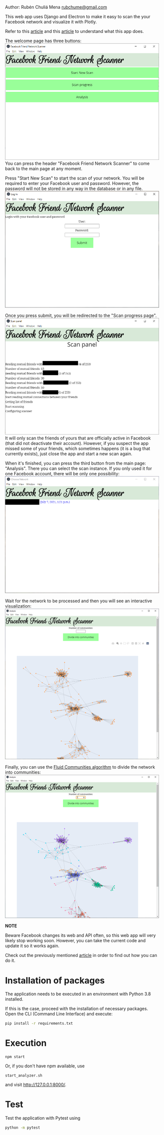 Author: Rubén Chuliá Mena <rubchume@gmail.com>

This web app uses Django and Electron to make it easy to scan the your Facebook network and visualize it with Plotly.

Refer to this [article](https://www.listeningtothedata.com/posts/read-your-network-of-friends-in-facebook-by-scraping-with-python/) and this [article](https://www.listeningtothedata.com/posts/organize-your-wedding-with-social-network-analysis-in-python/) to understand what this app does.

The welcome page has three buttons:
![welcom page](sample_data/main_page.PNG)
You can press the header "Facebook Friend Network Scanner" to come back to the main page at any moment.

Press "Start New Scan" to start the scan of your network. You will be required to enter your Facebook user and password.
However, the password will not be stored in any way in the database or in any file.
![login](sample_data/login.png)

Once you press submit, you will be redirected to the "Scan progress page".
![scan progress](sample_data/scanning_network_print.PNG)
It will only scan the friends of yours that are officially active in Facebook (that did not deactivate their account).
However, if you suspect the app missed some of your friends, which sometimes happens (it is a bug that currently exists), just close the app and start a new scan again.

When it's finished, you can press the third button from the main page: "Analysis".
There you can select the scan instance. If you only used it for one Facebook account, there will be only one possibility:
![choose scan instance](sample_data/choose_scan_instance.PNG)

Wait for the network to be processed and then you will see an interactive visualization:
![visualization](sample_data/visualization.PNG)

Finally, you can use the [Fluid Communities algorithm](https://networkx.org/documentation/stable/reference/algorithms/generated/networkx.algorithms.community.asyn_fluid.asyn_fluidc.html#networkx.algorithms.community.asyn_fluid.asyn_fluidc) to divide the network into communities:
![fluid communities](sample_data/fluid_communities_web_app.PNG)

**NOTE**
 
Beware Facebook changes its web and API often, so this web app will very likely stop working soon. However, you can take the current code and update it so it works again.

Check out the previously mentioned [article](https://www.listeningtothedata.com/posts/read-your-network-of-friends-in-facebook-by-scraping-with-python/) in order to find out how you can do it.   

# Installation of packages
The application needs to be executed in an environment with Python 3.8 installed.

If this is the case, proceed with the installation of necessary packages. Open the CLI (Command Line Interface) and execute:
```bash
pip install -r requirements.txt
```

# Execution
```
npm start
```

Or, if you don't have npm available, use
```
start_analyzer.sh
```
and visit http://127.0.0.1:8000/.

# Test
Test the application with Pytest using
```bash
python -m pytest
```
